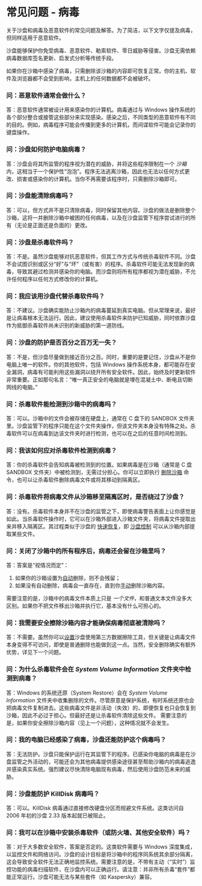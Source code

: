 # 常见问题 - 病毒

关于沙盘和病毒及恶意软件的常见问题及解答。为了简洁，以下文字仅提及病毒，但同样适用于恶意软件。

沙盘能够保护你免受病毒、恶意软件、勒索软件、零日威胁等侵害。沙盘无需依赖病毒数据库签名更新、启发式分析等传统手段。

如果你在沙箱中感染了病毒，只需删除该沙箱的内容即可恢复正常。你的主机、软件及浏览器都不会受到影响，主机上的任何数据都不会被破坏。

### 问：恶意软件通常会做什么？

答：恶意软件通常被设计用来感染你的计算机。病毒通过与 Windows 操作系统的各个部分整合或接管这些部分来实现感染。感染之后，不同类型的恶意软件有不同的目的。例如，病毒程序可能会传播到更多的计算机，而间谍软件可能会记录你的键盘操作。

### 问：沙盘如何防护电脑病毒？

答：沙盘会将其所监管的程序视为潜在的威胁，并将这些程序限制在一个 _沙箱_ 内，这相当于一个保护性“泡泡”。程序无法逃离沙箱，因此也无法以任何方式更改、损害或感染你的计算机。当你不再需要该程序时，只需删除沙箱即可。

### 问：沙盘能清除病毒吗？

答：可以，但方式并不是只清除病毒，同时保留其他内容。沙盘的做法是删除整个沙箱，这将一并删除沙箱中被困的任何病毒，以及在沙盘监管下程序尝试进行的所有（无论是正面还是负面的）更改。

### 问：沙盘是杀毒软件吗？

答：不是。虽然沙盘能够对抗恶意软件，但其工作方式与传统杀毒软件不同。沙盘不会试图识别或区分“好”与“坏”（或有害）的程序。杀毒软件可能无法发现新的病毒，导致其避过检测并感染你的电脑。而沙盘则将所有程序都视为潜在威胁，不允许任何程序以任何方式修改你的计算机。

### 问：我应该用沙盘代替杀毒软件吗？

答：不建议。沙盘确实能防止沙箱内的病毒蔓延到真实电脑。但从常理来说，最好是让病毒根本无法运行。因此，建议使用杀毒软件来防护已知威胁，同时依靠沙盘作为抵御杀毒软件尚未识别的新威胁的第一道防线。

### 问：沙盘的防护是否百分之百万无一失？

答：不是，但沙盘尽量做到接近百分之百。同时，重要的是要记住，沙盘从不是你电脑上唯一的软件。你的其他软件，包括 Windows 操作系统本身，都可能存在安全漏洞，病毒有可能利用这些漏洞以绕开所有安全软件。因此，始终及时更新软件非常重要。正如那句名言：“唯一真正安全的电脑就是埋在混凝土中、断电且切断网线的电脑。”

### 问：杀毒软件能检测到沙箱中的病毒吗？

答：可以。沙箱中的文件会被存储在硬盘上，通常在 C 盘下的 SANDBOX 文件夹里。沙盘监管下的程序只能在这个文件夹操作，但该文件夹本身没有特殊之处。杀毒软件可以在病毒到达该文件夹时进行检测，也可以在之后的任意时间检测到。

### 问：我该如何应对杀毒软件检测到病毒？

答：你的杀毒软件会告知病毒被检测到的位置。如果病毒是在沙箱（通常是 C 盘 SANDBOX 文件夹）中被检测到，无需过分担心。你可以立即执行 [删除沙箱](DeleteSandbox.md) 命令，也可以让杀毒软件删除病毒文件或将其移动到隔离区。

### 问：杀毒软件将病毒文件从沙箱移至隔离区时，是否绕过了沙盘？

答：没有。杀毒软件本身并不在沙盘的监管之下，即使病毒警告表面上让你感觉是如此。当杀毒软件操作时，它可以在沙箱外部进入沙箱文件夹，将病毒文件提取出来并移入隔离区。其过程类似于沙盘的 [快速恢复](QuickRecovery.md)，即 [沙盘控制](SandboxieControl.md) 可以从沙箱内部提取某些文件。

### 问：关闭了沙箱中的所有程序后，病毒还会留在沙箱里吗？

答：答案是“视情况而定”：

1. 如果你的沙箱设置为[自动](DeleteSettings.md#invocation)删除，则不会残留；
2. 如果没有自动删除，病毒会一直存在，直到你[手动](DeleteSandbox.md)删除沙箱内容。

需要注意的是，沙箱中的病毒文件本质上只是 _一个文件_，和普通文本文件没多大区别。如果你不把文件移出沙箱并执行它，基本没有什么可担心的。

### 问：我需要安全擦除沙箱内容才能确保病毒彻底被清除吗？

答：不需要。虽然你可以[设置](SecureDeleteSandbox.md)沙盘使用第三方数据擦除工具，但关键是让病毒文件本身变得不可访问，即使是普通删除也能做到这一点。当然，安全删除确实有额外优势，详见下一个问题。

### 问：为什么杀毒软件会在 _System Volume Information_ 文件夹中检测到病毒？

答：Windows 的系统还原（System Restore）会在 _System Volume Information_ 文件夹中收集删除的文件。尽管原意是保护系统，有时系统还原也会把病毒文件复制进去。这些病毒文件是非活动（失效）的，即便恢复也只会恢复到沙箱，因此不必过于担心。但最好还是让杀毒软件清除这些文件。
需要注意的是，如果你安全擦除沙箱内容（见上一个问题），这种情况就不会发生。

### 问：我的电脑已经感染了病毒，沙盘还能防护这个病毒吗？

答：无法防护。沙盘只能保护运行在其监管下的程序。已感染你电脑的病毒是在沙盘监管之外活动的，可能还会为其他病毒提供感染途径甚至帮助沙箱内的病毒逃逸并感染真实系统。强烈建议尽快清除电脑现有病毒，然后使用沙盘防范未来的威胁。

### 问：沙盘能防护 KillDisk 病毒吗？

答：可以。KillDisk 病毒通过直接修改硬盘分区而规避文件系统。这类访问自 2006 年初的沙盘 2.33 版本起就已被阻止。

### 问：我可以在沙箱中安装杀毒软件（或防火墙、其他安全软件）吗？

答：对于大多数安全软件，答案是否定的。这类软件需要与 Windows 深度集成，以监控文件和网络访问。沙盘的设计目标是将沙箱中的程序同系统其余部分隔离，这会导致安全软件无法正确地监控系统。需要注意的是，不带有主动（“实时”）监控功能的病毒扫描软件，在沙盘内可以正确运行。请注意：并非所有杀毒“套件”都能正常运行。沙盘可能无法与某些套件（如 Kaspersky）兼容。
